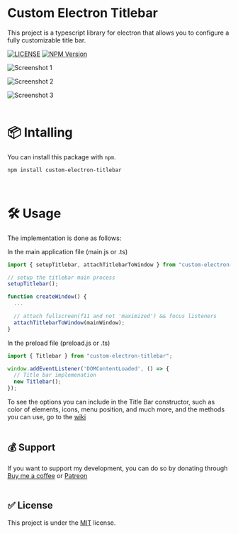 # Custom Electron Titlebar

This project is a typescript library for electron that allows you to configure a fully customizable title bar.

[![LICENSE](https://img.shields.io/github/license/AlexTorresSk/custom-electron-titlebar.svg)](https://github.com/AlexTorresSk/custom-electron-titlebar/blob/master/LICENSE)
[![NPM Version](https://img.shields.io/npm/v/custom-electron-titlebar.svg)](https://npmjs.org/package/custom-electron-titlebar)

![Screenshot 1](screenshots/cet-001.jpg)

![Screenshot 2](screenshots/cet-002.jpg)

![Screenshot 3](screenshots/cet-003.jpg)
<br><br>

# 📦 Intalling
You can install this package with `npm`.
```sh
npm install custom-electron-titlebar
```
<br>

# 🛠️ Usage
The implementation is done as follows:

In the main application file (main.js or .ts)
```js
import { setupTitlebar, attachTitlebarToWindow } from "custom-electron-titlebar/main";

// setup the titlebar main process
setupTitlebar();

function createWindow() {
  ...

  // attach fullscreen(f11 and not 'maximized') && focus listeners
  attachTitlebarToWindow(mainWindow);
}
```

In the preload file (preload.js or .ts)
```js
import { Titlebar } from "custom-electron-titlebar";

window.addEventListener('DOMContentLoaded', () => {
  // Title bar implemenation
  new Titlebar();
});
```
To see the options you can include in the Title Bar constructor, such as color of elements, icons, menu position, and much more, and the methods you can use, go to the [wiki](https://github.com/AlexTorresSk/custom-electron-titlebar/wiki)
<br><br>

## 💰 Support
If you want to support my development, you can do so by donating through [Buy me a coffee](https://www.buymeacoffee.com/AlexTorresSk) or [Patreon](https://www.patreon.com/AlexTorresSk)
<br><br>

## ✅ License
This project is under the [MIT](https://github.com/AlexTorresSk/custom-electron-titlebar/blob/master/LICENSE) license.
